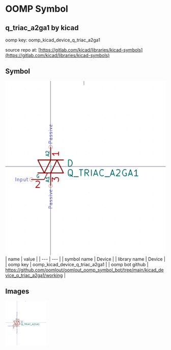 # OOMP Symbol  
## q_triac_a2ga1  by kicad  
  
oomp key: oomp_kicad_device_q_triac_a2ga1  
  
source repo at: [https://gitlab.com/kicad/libraries/kicad-symbols](https://gitlab.com/kicad/libraries/kicad-symbols)  
## Symbol  
  
[![working.png](working_600.png)](working.png)  
| name | value | 
| --- | --- | 
| symbol name | Device | 
| library name | Device | 
| oomp key | oomp_kicad_device_q_triac_a2ga1 | 
| oomp bot github | https://github.com/oomlout/oomlout_oomp_symbol_bot/tree/main/kicad_device_q_triac_a2ga1/working | 
## Images  
  
[![working.png](working_140.png)](working.png)  
